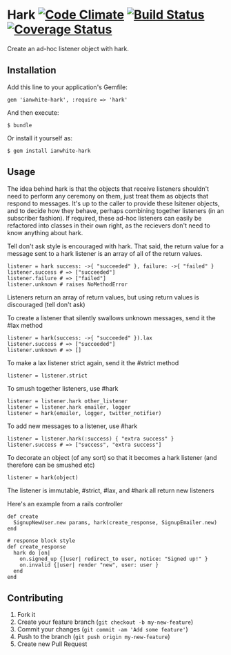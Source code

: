 # Hark [![Code Climate](https://codeclimate.com/github/ianwhite/hark.png)](https://codeclimate.com/github/ianwhite/hark) [![Build Status](https://travis-ci.org/ianwhite/hark.png)](https://travis-ci.org/ianwhite/hark) [![Coverage Status](https://coveralls.io/repos/ianwhite/hark/badge.png?branch=master)](https://coveralls.io/r/ianwhite/hark?branch=master)

Create an ad-hoc listener object with hark.

## Installation

Add this line to your application's Gemfile:

    gem 'ianwhite-hark', :require => 'hark'

And then execute:

    $ bundle

Or install it yourself as:

    $ gem install ianwhite-hark

## Usage

The idea behind hark is that the objects that receive listeners shouldn't need to perform any ceremony on
them, just treat them as objects that respond to messages.  It's up to the caller to provide these lsitener objects,
and to decide how they behave, perhaps combining together listeners (in an subscriber fashion).  If required, these ad-hoc
listeners can easily be refactored into classes in their own right, as the recievers don't need to know anything about
hark.

Tell don't ask style is encouraged with hark.  That said, the return value for a message sent to a hark listener is an array of all of the return values.

    listener = hark success: ->{ "succeeded" }, failure: ->{ "failed" }
    listener.success # => ["succeeded"]
    listener.failure # => ["failed"]
    listener.unknown # raises NoMethodError

Listeners return an array of return values, but using return values is discouraged (tell don't ask)

To create a listener that silently swallows unknown messages, send it the #lax method

    listener = hark(success: ->{ "succeeded" }).lax
    listener.success # => ["succeeded"]
    listener.unknown # => []

To make a lax listener strict again, send it the #strict method

    listener = listener.strict

To smush together listeners, use #hark

    listener = listener.hark other_listener
    listener = listener.hark emailer, logger
    listener = hark(emailer, logger, twitter_notifier)

To add new messages to a listener, use #hark

    listener = listener.hark(:success) { "extra success" }
    listener.success # => ["success", "extra success"]

To decorate an object (of any sort) so that it becomes a hark listener (and therefore can be smushed etc)

    listener = hark(object)

The listener is immutable, #strict, #lax, and #hark all return new listeners

Here's an example from a rails controller

    def create
      SignupNewUser.new params, hark(create_response, SignupEmailer.new)
    end

    # response block style
    def create_response
      hark do |on|
        on.signed_up {|user| redirect_to user, notice: "Signed up!" }
        on.invalid {|user| render "new", user: user }
      end
    end

## Contributing

1. Fork it
2. Create your feature branch (`git checkout -b my-new-feature`)
3. Commit your changes (`git commit -am 'Add some feature'`)
4. Push to the branch (`git push origin my-new-feature`)
5. Create new Pull Request

